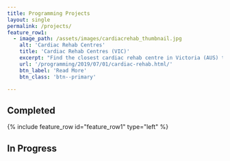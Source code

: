 ```yaml
---
title: Programming Projects
layout: single
permalink: /projects/
feature_row1:
  - image_path: /assets/images/cardiacrehab_thumbnail.jpg
    alt: 'Cardiac Rehab Centres'
    title: 'Cardiac Rehab Centres (VIC)'
    excerpt: "Find the closest cardiac rehab centre in Victoria (AUS) to your patient. <br> Click **[here](/cardiacrehab/)** to view the project."
    url: '/programming/2019/07/01/cardiac-rehab.html/'
    btn_label: 'Read More'
    btn_class: 'btn--primary'

---
```


## Completed

{% include feature_row id="feature_row1" type="left" %}


## In Progress
